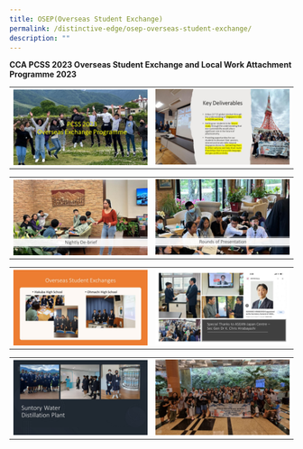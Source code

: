 ```yaml
---
title: OSEP(Overseas Student Exchange)
permalink: /distinctive-edge/osep-overseas-student-exchange/
description: ""
---
```

<b>CCA PCSS 2023 Overseas Student Exchange and Local Work Attachment Programme 2023</b><br>
<table>
<tbody>
<tr>
<th><img src="/images/pcss 2023 overseas student exchange and local work attachment programme 2023 01.JPG" style="width: 100%;"><br>	
</th><td><img src="/images/pcss 2023 overseas student exchange and local work attachment programme 2023 02.JPG" style="width: 100%;"><br>
</td></tr>
</tbody>
</table>

<table>
<tbody>
<tr>
<th><img src="/images/pcss 2023 overseas student exchange and local work attachment programme 2023 03.JPG" style="width: 100%;"><br>	
</th><td><img src="/images/pcss 2023 overseas student exchange and local work attachment programme 2023 04.JPG" style="width: 100%;"><br>
</td></tr>
</tbody>
</table>

<table>
<tbody>
<tr>
<th><img src="/images/pcss 2023 overseas student exchange and local work attachment programme 2023 05.JPG" style="width: 100%;"><br>	
</th><td><img src="/images/pcss 2023 overseas student exchange and local work attachment programme 2023 06.JPG" style="width: 100%;"><br>
</td></tr>
</tbody>
</table>

<table>
<tbody>
<tr>
<th><img src="/images/pcss 2023 overseas student exchange and local work attachment programme 2023 07.JPG" style="width: 100%;"><br>	
</th><td><img src="/images/pcss 2023 overseas student exchange and local work attachment programme 2023 08.JPG" style="width: 100%;"><br>
</td></tr>
</tbody>
</table>

<br><table>
<tbody>
<tr>

</tr>
</tbody>
</table>